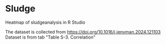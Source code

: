 # Sludge
Heatmap of sludgeanalysis in R Studio

The dataset is collected from https://doi.org/10.1016/j.jenvman.2024.121103
Dataset is from tab "Table S-3. Correlation"



